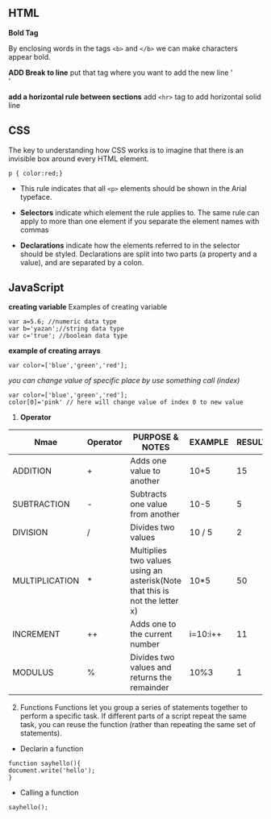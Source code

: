 ## HTML 

**Bold Tag**

By enclosing words in the tags `<b>` and `</b>` we can make characters appear bold.

**ADD Break to line**
put that tag where you want  to add the new line '<br>'

**add a horizontal rule between sections**
add `<hr>` tag to add horizontal solid line 





## CSS
The key to understanding how CSS works is to imagine that there is an invisible box around every HTML element.
```
p { color:red;}
```
- This rule indicates that all `<p>` elements should be shown in the Arial typeface. 

- **Selectors** indicate which element the rule applies to. The same rule can apply to more than one element if you separate the element names with commas

- **Declarations** indicate how the elements referred to in the selector should be styled. Declarations are split into two parts (a property and a value), and are separated by a colon.

## JavaScript

**creating variable**
Examples of creating variable
```
var a=5.6; //numeric data type
var b='yazan';//string data type
var c='true'; //boolean data type
```

**example of creating arrays**
```
var color=['blue','green','red'];
```

*you can change value of specific place by use something call (index)*

```
var color=['blue','green','red'];
color[0]='pink' // here will change value of index 0 to new value 
```
1. **Operator**

Nmae|Operator|PURPOSE & NOTES |EXAMPLE|RESULT
--- | --- | ---| --- | --- | 
ADDITION|+|Adds one value to another  |10+5|15
SUBTRACTION|-|Subtracts one value from another  |10-5|5
DIVISION|/|Divides two values  |10 / 5 |2
MULTIPLICATION|*|Multiplies two values using an asterisk(Note that this is not the letter x)  |10*5|50
INCREMENT|++|Adds one to the current number  |i=10:i++|11
MODULUS|%|Divides two values and returns the remainder |10%3|1





2. Functions
 Functions let you group a series of statements together to perform a
 specific task. If different parts of a script repeat the same task, you can
 reuse the function (rather than repeating the same set of statements). 
  + Declarin a function
   ```
   function sayhello(){
   document.write('hello');
   }
   ```
  + Calling a function
   ```
   sayhello();
   ```


